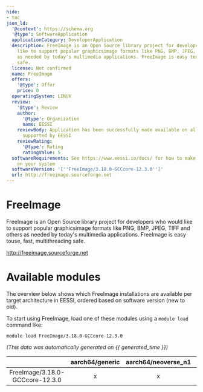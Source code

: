 ```yaml
---
hide:
- toc
json_ld:
  '@context': https://schema.org
  '@type': SoftwareApplication
  applicationCategory: DeveloperApplication
  description: FreeImage is an Open Source library project for developers who would
    like to support popular graphicsimage formats like PNG, BMP, JPEG, TIFF and others
    as needed by today's multimedia applications. FreeImage is easy touse, fast, multithreading
    safe.
  license: Not confirmed
  name: FreeImage
  offers:
    '@type': Offer
    price: 0
  operatingSystem: LINUX
  review:
    '@type': Review
    author:
      '@type': Organization
      name: EESSI
    reviewBody: Application has been successfully made available on all architectures
      supported by EESSI
    reviewRating:
      '@type': Rating
      ratingValue: 5
  softwareRequirements: See https://www.eessi.io/docs/ for how to make EESSI available
    on your system
  softwareVersion: '[''FreeImage/3.18.0-GCCcore-12.3.0'']'
  url: http://freeimage.sourceforge.net
---
```


FreeImage
=========


FreeImage is an Open Source library project for developers who would like to support popular graphicsimage formats like PNG, BMP, JPEG, TIFF and others as needed by today's multimedia applications. FreeImage is easy touse, fast, multithreading safe.

http://freeimage.sourceforge.net
# Available modules


The overview below shows which FreeImage installations are available per target architecture in EESSI, ordered based on software version (new to old).

To start using FreeImage, load one of these modules using a `module load` command like:

```shell
module load FreeImage/3.18.0-GCCcore-12.3.0
```

*(This data was automatically generated on {{ generated_time }})*  

| |aarch64/generic|aarch64/neoverse_n1|aarch64/neoverse_v1|x86_64/generic|x86_64/amd/zen2|x86_64/amd/zen3|x86_64/amd/zen4|x86_64/intel/haswell|x86_64/intel/skylake_avx512|
| :---: | :---: | :---: | :---: | :---: | :---: | :---: | :---: | :---: | :---: |
|FreeImage/3.18.0-GCCcore-12.3.0|x|x|x|x|x|x|x|x|x|
